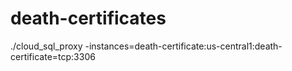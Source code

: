 # death-certificates

./cloud_sql_proxy -instances=death-certificate:us-central1:death-certificate=tcp:3306
